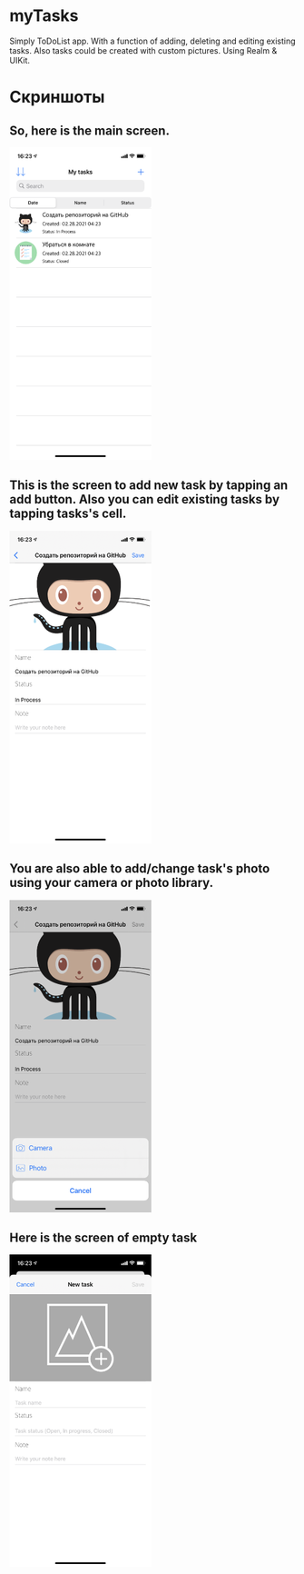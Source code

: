 # myTasks
Simply ToDoList app. With a function of adding, deleting and editing existing tasks. Also tasks could be created with custom pictures.
Using Realm & UIKit. 

# Скриншоты

## So, here is the main screen.
<img src="Pictures/IMG_6652.PNG" alt="alt text" width="250" height="550">

## This is the screen to add new task by tapping an add button. Also you can edit existing tasks by tapping tasks's cell.
<img src="Pictures/IMG_6653.PNG" alt="alt text" width="250" height="550">
      
## You are also able to add/change task's photo using your camera or photo library.
<img src="Pictures/IMG_6654.PNG" alt="alt text" width="250" height="550">
        
## Here is the screen of empty task
<img src="Pictures/IMG_6655.PNG" alt="alt text" width="250" height="550">
